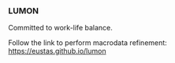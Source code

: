### LUMON

Committed to work-life balance.

Follow the link to perform macrodata refinement: https://eustas.github.io/lumon
